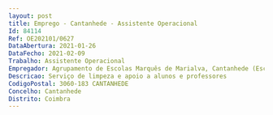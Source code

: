 ```yaml
--- 
layout: post
title: Emprego - Cantanhede - Assistente Operacional
Id: 84114
Ref: OE202101/0627
DataAbertura: 2021-01-26
DataFecho: 2021-02-09
Trabalho: Assistente Operacional
Empregador: Agrupamento de Escolas Marquês de Marialva, Cantanhede (Escola Básica Marquês de Marialva, Cantanhede - Sede)
Descricao: Serviço de limpeza e apoio a alunos e professores
CodigoPostal: 3060-183 CANTANHEDE
Concelho: Cantanhede
Distrito: Coimbra
--- 
```

